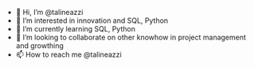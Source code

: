 - 👋 Hi, I’m @talineazzi
- 👀 I’m interested in innovation and SQL, Python 
- 🌱 I’m currently learning SQL, Python
- 💞️ I’m looking to collaborate on other knowhow in project management and growthing
- 📫 How to reach me @talineazzi

<!---
talineazzi/talineazzi is a ✨ special ✨ repository because its `README.md` (this file) appears on your GitHub profile.
You can click the Preview link to take a look at your changes.
--->
